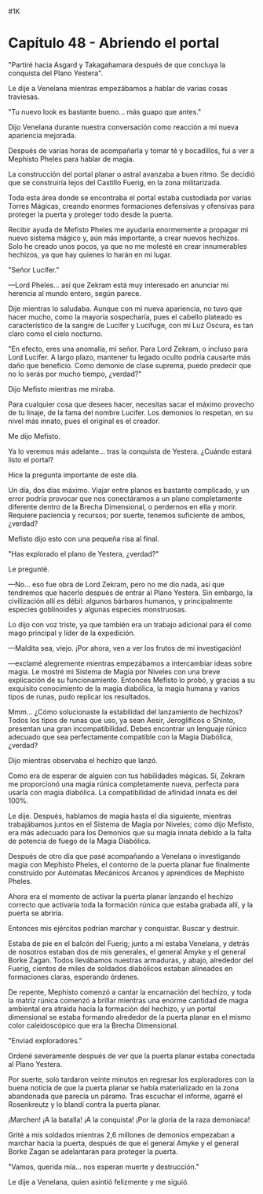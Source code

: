 
#1K 

# Capítulo 48 - Abriendo el portal


"Partiré hacia Asgard y Takagahamara después de que concluya la conquista del Plano Yestera".

Le dije a Venelana mientras empezábamos a hablar de varias cosas traviesas.

"Tu nuevo look es bastante bueno... más guapo que antes."

Dijo Venelana durante nuestra conversación como reacción a mi nueva apariencia mejorada.

Después de varias horas de acompañarla y tomar té y bocadillos, fui a ver a Mephisto Pheles para hablar de magia.

La construcción del portal planar o astral avanzaba a buen ritmo. Se decidió que se construiría lejos del Castillo Fuerig, en la zona militarizada.

Toda esta área donde se encontraba el portal estaba custodiada por varias Torres Mágicas, creando enormes formaciones defensivas y ofensivas para proteger la puerta y proteger todo desde la puerta.

Recibir ayuda de Mefisto Pheles me ayudaría enormemente a propagar mi nuevo sistema mágico y, aún más importante, a crear nuevos hechizos. Solo he creado unos pocos, ya que no me molesté en crear innumerables hechizos, ya que hay quienes lo harán en mi lugar.

"Señor Lucifer."

—Lord Pheles... así que Zekram está muy interesado en anunciar mi herencia al mundo entero, según parece.

Dije mientras lo saludaba. Aunque con mi nueva apariencia, no tuvo que hacer mucho, como la mayoría sospecharía, pues el cabello plateado es característico de la sangre de Lucifer y Lucifuge, con mi Luz Oscura, es tan claro como el cielo nocturno.

"En efecto, eres una anomalía, mi señor. Para Lord Zekram, o incluso para Lord Lucifer. A largo plazo, mantener tu legado oculto podría causarte más daño que beneficio. Como demonio de clase suprema, puedo predecir que no lo serás por mucho tiempo, ¿verdad?"

Dijo Mefisto mientras me miraba.

Para cualquier cosa que desees hacer, necesitas sacar el máximo provecho de tu linaje, de la fama del nombre Lucifer. Los demonios lo respetan, en su nivel más innato, pues el original es el creador.

Me dijo Mefisto.

Ya lo veremos más adelante... tras la conquista de Yestera. ¿Cuándo estará listo el portal?

Hice la pregunta importante de este día.

Un día, dos días máximo. Viajar entre planos es bastante complicado, y un error podría provocar que nos conectáramos a un plano completamente diferente dentro de la Brecha Dimensional, o perdernos en ella y morir. Requiere paciencia y recursos; por suerte, tenemos suficiente de ambos, ¿verdad?

Mefisto dijo esto con una pequeña risa al final.

"Has explorado el plano de Yestera, ¿verdad?"

Le pregunté.

—No... eso fue obra de Lord Zekram, pero no me dio nada, así que tendremos que hacerlo después de entrar al Plano Yestera. Sin embargo, la civilización allí es débil: algunos bárbaros humanos, y principalmente especies goblinoides y algunas especies monstruosas.

Lo dijo con voz triste, ya que también era un trabajo adicional para él como mago principal y líder de la expedición.

—Maldita sea, viejo. ¡Por ahora, ven a ver los frutos de mi investigación!

—exclamé alegremente mientras empezábamos a intercambiar ideas sobre magia. Le mostré mi Sistema de Magia por Niveles con una breve explicación de su funcionamiento. Entonces Mefisto lo probó, y gracias a su exquisito conocimiento de la magia diabólica, la magia humana y varios tipos de runas, pudo replicar los resultados.

Mmm... ¿Cómo solucionaste la estabilidad del lanzamiento de hechizos? Todos los tipos de runas que uso, ya sean Aesir, Jeroglíficos o Shinto, presentan una gran incompatibilidad. Debes encontrar un lenguaje rúnico adecuado que sea perfectamente compatible con la Magia Diabólica, ¿verdad?

Dijo mientras observaba el hechizo que lanzó.

Como era de esperar de alguien con tus habilidades mágicas. Sí, Zekram me proporcionó una magia rúnica completamente nueva, perfecta para usarla con magia diabólica. La compatibilidad de afinidad innata es del 100%.

Le dije. Después, hablamos de magia hasta el día siguiente, mientras trabajábamos juntos en el Sistema de Magia por Niveles; como dijo Mefisto, era más adecuado para los Demonios que su magia innata debido a la falta de potencia de fuego de la Magia Diabólica.

Después de otro día que pasé acompañando a Venelana o investigando magia con Mephisto Pheles, el contorno de la puerta planar fue finalmente construido por Autómatas Mecánicos Arcanos y aprendices de Mephisto Pheles.

Ahora era el momento de activar la puerta planar lanzando el hechizo correcto que activaría toda la formación rúnica que estaba grabada allí, y la puerta se abriría.

Entonces mis ejércitos podrían marchar y conquistar. Buscar y destruir.

Estaba de pie en el balcón del Fuerig; junto a mí estaba Venelana, y detrás de nosotros estaban dos de mis generales, el general Amyke y el general Borke Zagan. Todos llevábamos nuestras armaduras, y abajo, alrededor del Fuerig, cientos de miles de soldados diabólicos estaban alineados en formaciones claras, esperando órdenes.

De repente, Mephisto comenzó a cantar la encarnación del hechizo, y toda la matriz rúnica comenzó a brillar mientras una enorme cantidad de magia ambiental era atraída hacia la formación del hechizo, y un portal dimensional se estaba formando alrededor de la puerta planar en el mismo color caleidoscópico que era la Brecha Dimensional.

"Enviad exploradores."

Ordené severamente después de ver que la puerta planar estaba conectada al Plano Yestera.

Por suerte, solo tardaron veinte minutos en regresar los exploradores con la buena noticia de que la puerta planar se había materializado en la zona abandonada que parecía un páramo. Tras escuchar el informe, agarré el Rosenkreutz y lo blandí contra la puerta planar.

¡Marchen! ¡A la batalla! ¡A la conquista! ¡Por la gloria de la raza demoníaca!

Grité a mis soldados mientras 2,6 millones de demonios empezaban a marchar hacia la puerta, después de que el general Amyke y el general Borke Zagan se adelantaran para proteger la puerta.

"Vamos, querida mía... nos esperan muerte y destrucción."

Le dije a Venelana, quien asintió felizmente y me siguió.